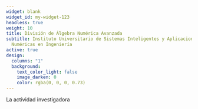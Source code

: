 ```yaml
---
widget: blank
widget_id: my-widget-123
headless: true
weight: 10
title: División de Álgebra Numérica Avanzada
subtitle: Instituto Universitario de Sistemas Inteligentes y Aplicaciones
  Numéricas en Ingeniería
active: true
design:
  columns: "1"
  background:
    text_color_light: false
    image_darken: 0
    color: rgba(0, 0, 0, 0.73)
---
```

La actividad investigadora